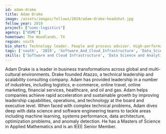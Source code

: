 ```yaml
---
id: adam-drake
title: Adam Drake
image: /assets/images/fellows/2019/adam-drake-headshot.jpg
fellow_year: 2019
project: ["usmc-logistics"]
agency: ["USMC"]
hometown: The Woodlands, TX
region: south
bio_short: Technology leader. People and process advisor. High-performance computing, machine learning, distributed systems enthusiast. Student. Teacher.
tags: ['south', '2019', 'Software_And_Cloud_Infrastructure', 'Data_Science_And_Analytics']
skills: ['Software and Cloud Infrastructure', 'Data Science and Analytics']
---
```


Adam Drake is a leader in business transformations across global and multi-cultural environments. Drake founded Atazzo, a technical leadership and scalability consulting company. Adam has provided leadership in a number of industries, including logistics, e-commerce, online travel, online marketing, financial services, healthcare, and oil and gas. Adam helps companies achieve rapid acceleration and sustainable growth by improving leadership capabilities, operations, and technology at the board and executive level. When faced with complex technical problems, Adam dives deep with data science and software engineering teams to tackle areas including machine learning, systems performance, data architecture, optimization problems, and anomaly detection. He has a Masters of Science in Applied Mathematics and is an IEEE Senior Member.
